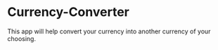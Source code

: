 # Currency-Converter
This app will help convert your currency into another currency of your choosing.
